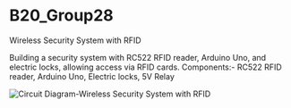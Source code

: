 # B20_Group28
Wireless Security System with RFID

Building a security system with RC522 RFID reader, Arduino Uno, and electric locks, allowing access via RFID cards.
Components:- RC522 RFID reader, Arduino Uno, Electric locks, 5V Relay

![Circuit Diagram-Wireless Security System with RFID](https://github.com/user-attachments/assets/1857ac11-0fe4-4e75-a665-c8a1b4647051)

